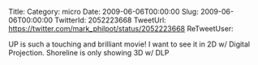 Title: 
Category: micro
Date: 2009-06-06T00:00:00
Slug: 2009-06-06T00:00:00
TwitterId: 2052223668
TweetUrl: https://twitter.com/mark_philpot/status/2052223668
ReTweetUser: 

UP is such a touching and brilliant movie! I want to see it in 2D w/ Digital Projection. Shoreline is only showing 3D w/ DLP